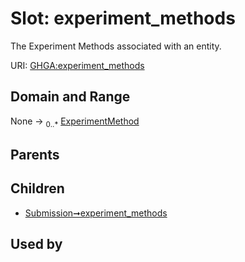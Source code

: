 
# Slot: experiment_methods


The Experiment Methods associated with an entity.

URI: [GHGA:experiment_methods](https://w3id.org/GHGA/experiment_methods)


## Domain and Range

None &#8594;  <sub>0..\*</sub> [ExperimentMethod](ExperimentMethod.md)

## Parents


## Children

 *  [Submission➞experiment_methods](Submission_experiment_methods.md)

## Used by

